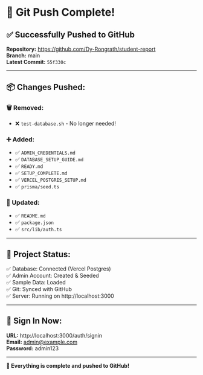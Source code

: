 # 🎊 Git Push Complete!

## ✅ Successfully Pushed to GitHub

**Repository:** https://github.com/Dy-Rongrath/student-report  
**Branch:** main  
**Latest Commit:** `55f330c`

---

## 📦 Changes Pushed:

### 🗑️ Removed:
- ❌ `test-database.sh` - No longer needed!

### ➕ Added:
- ✅ `ADMIN_CREDENTIALS.md`
- ✅ `DATABASE_SETUP_GUIDE.md`
- ✅ `READY.md`
- ✅ `SETUP_COMPLETE.md`
- ✅ `VERCEL_POSTGRES_SETUP.md`
- ✅ `prisma/seed.ts`

### 🔧 Updated:
- ✅ `README.md`
- ✅ `package.json`
- ✅ `src/lib/auth.ts`

---

## 🎯 Project Status:

✅ Database: Connected (Vercel Postgres)  
✅ Admin Account: Created & Seeded  
✅ Sample Data: Loaded  
✅ Git: Synced with GitHub  
✅ Server: Running on http://localhost:3000  

---

## 🔐 Sign In Now:

**URL:** http://localhost:3000/auth/signin  
**Email:** admin@example.com  
**Password:** admin123  

---

**🎉 Everything is complete and pushed to GitHub!**
